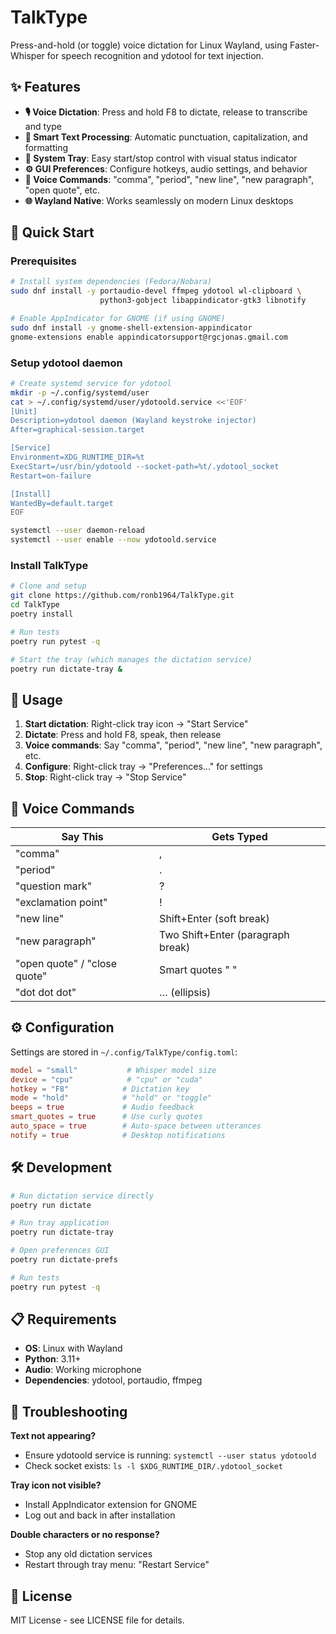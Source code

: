 # TalkType

Press-and-hold (or toggle) voice dictation for Linux Wayland, using Faster-Whisper for speech recognition and ydotool for text injection.

## ✨ Features

- **🎙️ Voice Dictation**: Press and hold F8 to dictate, release to transcribe and type
- **🎯 Smart Text Processing**: Automatic punctuation, capitalization, and formatting
- **📱 System Tray**: Easy start/stop control with visual status indicator
- **⚙️ GUI Preferences**: Configure hotkeys, audio settings, and behavior
- **🔧 Voice Commands**: "comma", "period", "new line", "new paragraph", "open quote", etc.
- **🌐 Wayland Native**: Works seamlessly on modern Linux desktops

## 🚀 Quick Start

### Prerequisites
```bash
# Install system dependencies (Fedora/Nobara)
sudo dnf install -y portaudio-devel ffmpeg ydotool wl-clipboard \
                    python3-gobject libappindicator-gtk3 libnotify

# Enable AppIndicator for GNOME (if using GNOME)
sudo dnf install -y gnome-shell-extension-appindicator
gnome-extensions enable appindicatorsupport@rgcjonas.gmail.com
```

### Setup ydotool daemon
```bash
# Create systemd service for ydotool
mkdir -p ~/.config/systemd/user
cat > ~/.config/systemd/user/ydotoold.service <<'EOF'
[Unit]
Description=ydotool daemon (Wayland keystroke injector)
After=graphical-session.target

[Service]
Environment=XDG_RUNTIME_DIR=%t
ExecStart=/usr/bin/ydotoold --socket-path=%t/.ydotool_socket
Restart=on-failure

[Install]
WantedBy=default.target
EOF

systemctl --user daemon-reload
systemctl --user enable --now ydotoold.service
```

### Install TalkType
```bash
# Clone and setup
git clone https://github.com/ronb1964/TalkType.git
cd TalkType
poetry install

# Run tests
poetry run pytest -q

# Start the tray (which manages the dictation service)
poetry run dictate-tray &
```

## 🎯 Usage

1. **Start dictation**: Right-click tray icon → "Start Service"
2. **Dictate**: Press and hold F8, speak, then release
3. **Voice commands**: Say "comma", "period", "new line", "new paragraph", etc.
4. **Configure**: Right-click tray → "Preferences..." for settings
5. **Stop**: Right-click tray → "Stop Service"

## 🔧 Voice Commands

| Say This | Gets Typed |
|----------|------------|
| "comma" | , |
| "period" | . |
| "question mark" | ? |
| "exclamation point" | ! |
| "new line" | Shift+Enter (soft break) |
| "new paragraph" | Two Shift+Enter (paragraph break) |
| "open quote" / "close quote" | Smart quotes " " |
| "dot dot dot" | … (ellipsis) |

## ⚙️ Configuration

Settings are stored in `~/.config/TalkType/config.toml`:

```toml
model = "small"           # Whisper model size
device = "cpu"            # "cpu" or "cuda"
hotkey = "F8"            # Dictation key
mode = "hold"            # "hold" or "toggle"
beeps = true             # Audio feedback
smart_quotes = true      # Use curly quotes
auto_space = true        # Auto-space between utterances
notify = true            # Desktop notifications
```

## 🛠️ Development

```bash
# Run dictation service directly
poetry run dictate

# Run tray application
poetry run dictate-tray

# Open preferences GUI
poetry run dictate-prefs

# Run tests
poetry run pytest -q
```

## 📋 Requirements

- **OS**: Linux with Wayland
- **Python**: 3.11+
- **Audio**: Working microphone
- **Dependencies**: ydotool, portaudio, ffmpeg

## 🐛 Troubleshooting

**Text not appearing?**
- Ensure ydotoold service is running: `systemctl --user status ydotoold`
- Check socket exists: `ls -l $XDG_RUNTIME_DIR/.ydotool_socket`

**Tray icon not visible?**
- Install AppIndicator extension for GNOME
- Log out and back in after installation

**Double characters or no response?**
- Stop any old dictation services
- Restart through tray menu: "Restart Service"

## 📄 License

MIT License - see LICENSE file for details.
